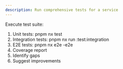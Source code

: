 ```yaml
---
description: Run comprehensive tests for a service
---
```


Execute test suite:
1. Unit tests: pnpm nx test <name>
2. Integration tests: pnpm nx run <name>:test:integration
3. E2E tests: pnpm nx e2e <name>-e2e
4. Coverage report
5. Identify gaps
6. Suggest improvements
